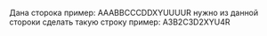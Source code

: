 Дана сторока пример: AAABBCCCDDXYUUUUR
нужно из данной стороки сделать такую строку пример: A3B2C3D2XYU4R